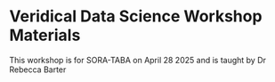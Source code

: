 # Veridical Data Science Workshop Materials

This workshop is for SORA-TABA on April 28 2025 and is taught by Dr Rebecca Barter

